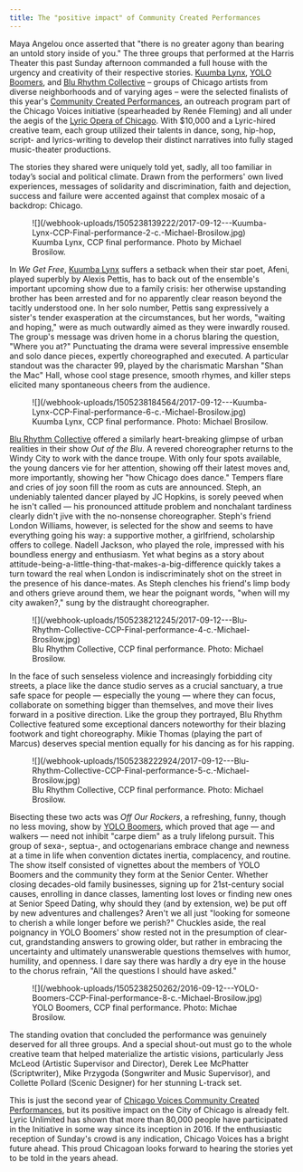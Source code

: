 ```yaml
---
title: The "positive impact" of Community Created Performances
---
```


Maya Angelou once asserted that "there is no greater agony than bearing an untold story inside of you." The three groups that performed at the Harris Theater this past Sunday afternoon commanded a full house with the urgency and creativity of their respective stories. [Kuumba Lynx](http://www.kuumbalynx.com/), [YOLO Boomers](https://www.youtube.com/watch?v=5HhHc41UtB8), and [Blu Rhythm Collective](https://www.facebook.com/Blurhythmchicago/) – groups of Chicago artists from diverse neighborhoods and of varying ages – were the selected finalists of this year's [Community Created Performances](https://www.lyricopera.org/concertstickets/calendar/2017-2018-other/productions/lyricopera/community-created-performances), an outreach program part of the Chicago Voices initiative (spearheaded by Renée Fleming) and all under the aegis of the [Lyric Opera of Chicago](/scene/companies/lyric-opera-of-chicago/). With $10,000 and a Lyric-hired creative team, each group utilized their talents in dance, song, hip-hop, script- and lyrics-writing to develop their distinct narratives into fully staged music-theater productions.
 
The stories they shared were uniquely told yet, sadly, all too familiar in today’s social and political climate. Drawn from the performers' own lived experiences, messages of solidarity and discrimination, faith and dejection, success and failure were accented against that complex mosaic of a backdrop: Chicago.

<figure data-type="image">
![](/webhook-uploads/1505238139222/2017-09-12---Kuumba-Lynx-CCP-Final-performance-2-c.-Michael-Brosilow.jpg)
<figcaption>Kuumba Lynx, CCP final performance. Photo by Michael Brosilow.</figcaption>
</figure>
 
In *We Get Free*, [Kuumba Lynx](http://www.kuumbalynx.com/) suffers a setback when their star poet, Afeni, played superbly by Alexis Pettis, has to back out of the ensemble's important upcoming show due to a family crisis: her otherwise upstanding brother has been arrested and for no apparently clear reason beyond the tacitly understood one. In her solo number, Pettis sang expressively a sister's tender exasperation at the circumstances, but her words, "waiting and hoping," were as much outwardly aimed as they were inwardly roused. The group's message was driven home in a chorus blaring the question, "Where you at?" Punctuating the drama were several impressive ensemble and solo dance pieces, expertly choreographed and executed. A particular standout was the character 99, played by the charismatic Marshan "Shan the Mac" Hall, whose cool stage presence, smooth rhymes, and killer steps elicited many spontaneous cheers from the audience.

<figure data-type="image">
![](/webhook-uploads/1505238184564/2017-09-12---Kuumba-Lynx-CCP-Final-performance-6-c.-Michael-Brosilow.jpg)
<figcaption>Kuumba Lynx, CCP final performance. Photo: Michael Brosilow.</figcaption>
</figure>
 
[Blu Rhythm Collective](https://www.facebook.com/Blurhythmchicago/) offered a similarly heart-breaking glimpse of urban realities in their show *Out of the Blu*. A revered choreographer returns to the Windy City to work with the dance troupe. With only four spots available, the young dancers vie for her attention, showing off their latest moves and, more importantly, showing her "how Chicago does dance." Tempers flare and cries of joy soon fill the room as cuts are announced. Steph, an undeniably talented dancer played by JC Hopkins, is sorely peeved when he isn't called — his pronounced attitude problem and nonchalant tardiness clearly didn't jive with the no-nonsense choreographer. Steph's friend London Williams, however, is selected for the show and seems to have everything going his way: a supportive mother, a girlfriend, scholarship offers to college. Nadell Jackson, who played the role, impressed with his boundless energy and enthusiasm. Yet what begins as a story about attitude-being-a-little-thing-that-makes-a-big-difference quickly takes a turn toward the real when London is indiscriminately shot on the street in the presence of his dance-mates. As Steph clenches his friend's limp body and others grieve around them, we hear the poignant words, "when will my city awaken?," sung by the distraught choreographer. 

<figure data-type="image">
![](/webhook-uploads/1505238212245/2017-09-12---Blu-Rhythm-Collective-CCP-Final-performance-4-c.-Michael-Brosilow.jpg)
<figcaption>Blu Rhythm Collective, CCP final performance. Photo: Michael Brosilow.</figcaption>
</figure>

In the face of such senseless violence and increasingly forbidding city streets, a place like the dance studio serves as a crucial sanctuary, a true safe space for people — especially the young — where they can focus, collaborate on something bigger than themselves, and move their lives forward in a positive direction. Like the group they portrayed, Blu Rhythm Collective featured some exceptional dancers noteworthy for their blazing footwork and tight choreography. Mikie Thomas (playing the part of Marcus) deserves special mention equally for his dancing as for his rapping.

<figure data-type="image">
![](/webhook-uploads/1505238222924/2017-09-12---Blu-Rhythm-Collective-CCP-Final-performance-5-c.-Michael-Brosilow.jpg)
<figcaption>Blu Rhythm Collective, CCP final performance. Photo: Michael Brosilow.</figcaption>
</figure>

Bisecting these two acts was *Off Our Rockers*, a refreshing, funny, though no less moving, show by [YOLO Boomers](https://www.youtube.com/watch?v=5HhHc41UtB8), which proved that age — and walkers — need not inhibit "carpe diem" as a truly lifelong pursuit. This group of sexa-, septua-, and octogenarians embrace change and newness at a time in life when convention dictates inertia, complacency, and routine. The show itself consisted of vignettes about the members of YOLO Boomers and the community they form at the Senior Center. Whether closing decades-old family businesses, signing up for 21st-century social causes, enrolling in dance classes, lamenting lost loves or finding new ones at Senior Speed Dating, why should they (and by extension, we) be put off by new adventures and challenges? Aren't we all just "looking for someone to cherish a while longer before we perish?" Chuckles aside, the real poignancy in YOLO Boomers' show rested not in the presumption of clear-cut, grandstanding answers to growing older, but rather in embracing the uncertainty and ultimately unanswerable questions themselves with humor, humility, and openness. I dare say there was hardly a dry eye in the house to the chorus refrain, "All the questions I should have asked."

<figure data-type="image">
![](/webhook-uploads/1505238250262/2016-09-12---YOLO-Boomers-CCP-Final-performance-8-c.-Michael-Brosilow.jpg)
<figcaption>YOLO Boomers, CCP final performance. Photo: Michae Brosilow.</figcaption>
</figure>
 
The standing ovation that concluded the performance was genuinely deserved for all three groups. And a special shout-out must go to the whole creative team that helped materialize the artistic visions, particularly Jess McLeod (Artistic Supervisor and Director), Derek Lee McPhatter (Scriptwriter), Mike Przygoda (Songwriter and Music Supervisor), and Collette Pollard (Scenic Designer) for her stunning L-track set.

This is just the second year of [Chicago Voices Community Created Performances](https://www.lyricopera.org/concertstickets/calendar/2017-2018-other/productions/lyricopera/community-created-performances), but its positive impact on the City of Chicago is already felt. Lyric Unlimited has shown that more than 80,000 people have participated in the Initiative in some way since its inception in 2016. If the enthusiastic reception of Sunday's crowd is any indication, Chicago Voices has a bright future ahead. This proud Chicagoan looks forward to hearing the stories yet to be told in the years ahead.

